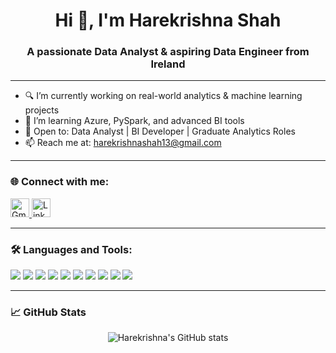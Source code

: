 <h1 align="center">Hi 👋, I'm Harekrishna Shah</h1>
<h3 align="center">A passionate Data Analyst & aspiring Data Engineer from Ireland</h3>

---

- 🔍 I’m currently working on real-world analytics & machine learning projects  
- 🌱 I’m learning Azure, PySpark, and advanced BI tools  
- 💼 Open to: Data Analyst | BI Developer | Graduate Analytics Roles  
- 📫 Reach me at: harekrishnashah13@gmail.com  

---

<h3>🌐 Connect with me:</h3>
<p align="left">
  <a href="mailto:harekrishnashah13@gmail.com" target="_blank">
    <img src="https://img.icons8.com/fluency/48/gmail-new.png" alt="Gmail" width="30" height="30"/>
  </a>
  <a href="https://www.linkedin.com/in/hshah13" target="_blank">
    <img src="https://img.icons8.com/color/48/linkedin.png" alt="LinkedIn" width="30" height="30"/>
  </a>
</p>

---

### 🛠️ Languages and Tools:

<p align="left">
  <img src="https://img.shields.io/badge/Python-3776AB?style=for-the-badge&logo=python&logoColor=white"/>
  <img src="https://img.shields.io/badge/SQL-336791?style=for-the-badge&logo=postgresql&logoColor=white"/>
  <img src="https://img.shields.io/badge/PowerBI-F2C811?style=for-the-badge&logo=powerbi&logoColor=black"/>
  <img src="https://img.shields.io/badge/Tableau-E97627?style=for-the-badge&logo=tableau&logoColor=white"/>
  <img src="https://img.shields.io/badge/HTML5-E34F26?style=for-the-badge&logo=html5&logoColor=white"/>
  <img src="https://img.shields.io/badge/CSS3-1572B6?style=for-the-badge&logo=css3&logoColor=white"/>
  <img src="https://img.shields.io/badge/JavaScript-F7DF1E?style=for-the-badge&logo=javascript&logoColor=black"/>
  <img src="https://img.shields.io/badge/MySQL-005C84?style=for-the-badge&logo=mysql&logoColor=white"/>
  <img src="https://img.shields.io/badge/Azure-0078D4?style=for-the-badge&logo=microsoftazure&logoColor=white"/>
  <img src="https://img.shields.io/badge/PySpark-E34F26?style=for-the-badge&logo=apachespark&logoColor=white"/>
</p>

---

### 📈 GitHub Stats

<p align="center">
  <img src="https://github-readme-stats.vercel.app/api?username=Harekrishnashah13&show_icons=true&theme=default" alt="Harekrishna's GitHub stats"/>
</p>
